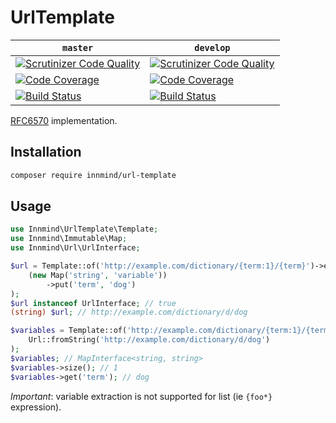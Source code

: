 # UrlTemplate

| `master` | `develop` |
|----------|-----------|
| [![Scrutinizer Code Quality](https://scrutinizer-ci.com/g/Innmind/UrlTemplate/badges/quality-score.png?b=master)](https://scrutinizer-ci.com/g/Innmind/UrlTemplate/?branch=master) | [![Scrutinizer Code Quality](https://scrutinizer-ci.com/g/Innmind/UrlTemplate/badges/quality-score.png?b=develop)](https://scrutinizer-ci.com/g/Innmind/UrlTemplate/?branch=develop) |
| [![Code Coverage](https://scrutinizer-ci.com/g/Innmind/UrlTemplate/badges/coverage.png?b=master)](https://scrutinizer-ci.com/g/Innmind/UrlTemplate/?branch=master) | [![Code Coverage](https://scrutinizer-ci.com/g/Innmind/UrlTemplate/badges/coverage.png?b=develop)](https://scrutinizer-ci.com/g/Innmind/UrlTemplate/?branch=develop) |
| [![Build Status](https://scrutinizer-ci.com/g/Innmind/UrlTemplate/badges/build.png?b=master)](https://scrutinizer-ci.com/g/Innmind/UrlTemplate/build-status/master) | [![Build Status](https://scrutinizer-ci.com/g/Innmind/UrlTemplate/badges/build.png?b=develop)](https://scrutinizer-ci.com/g/Innmind/UrlTemplate/build-status/develop) |

[RFC6570](https://tools.ietf.org/html/rfc6570) implementation.

## Installation

```sh
composer require innmind/url-template
```

## Usage

```php
use Innmind\UrlTemplate\Template;
use Innmind\Immutable\Map;
use Innmind\Url\UrlInterface;

$url = Template::of('http://example.com/dictionary/{term:1}/{term}')->expand(
    (new Map('string', 'variable'))
        ->put('term', 'dog')
);
$url instanceof UrlInterface; // true
(string) $url; // http://example.com/dictionary/d/dog

$variables = Template::of('http://example.com/dictionary/{term:1}/{term}')->extract(
    Url::fromString('http://example.com/dictionary/d/dog')
);
$variables; // MapInterface<string, string>
$variables->size(); // 1
$variables->get('term'); // dog
```

*Important*: variable extraction is not supported for list (ie `{foo*}` expression).
